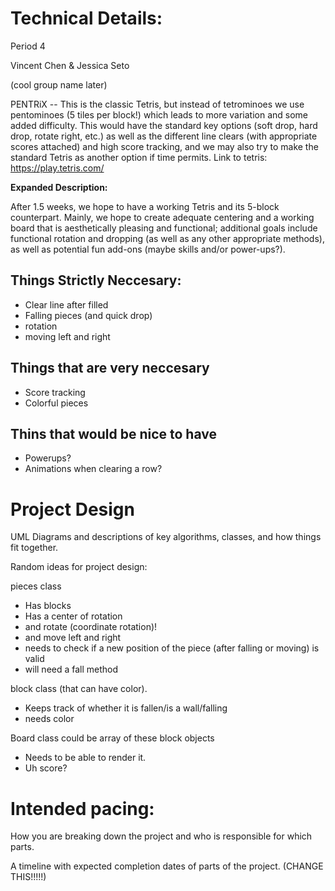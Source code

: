 
# Technical Details:
Period 4

Vincent Chen & Jessica Seto

(cool group name later)

PENTRiX -- This is the classic Tetris, but instead of tetrominoes we use pentominoes (5 tiles per block!) which leads to more variation and some added difficulty. This would have the standard key options (soft drop, hard drop, rotate right, etc.) as well as the different line clears (with appropriate scores attached) and high score tracking, and we may also try to make the standard Tetris as another option if time permits. Link to tetris: https://play.tetris.com/

**Expanded Description:**

After 1.5 weeks, we hope to have a working Tetris and its 5-block counterpart. Mainly, we hope to create adequate centering and a working board that is aesthetically pleasing and functional; additional goals include functional rotation and dropping (as well as any other appropriate methods), as well as potential fun add-ons (maybe skills and/or power-ups?). 

## Things Strictly Neccesary:
- Clear line after filled
- Falling pieces (and quick drop)
- rotation
- moving left and right

 ## Things that are very neccesary
- Score tracking
- Colorful pieces

## Thins that would be nice to have
- Powerups?
- Animations when clearing a row?
 
# Project Design

UML Diagrams and descriptions of key algorithms, classes, and how things fit together.

Random ideas for project design:

pieces class
 - Has blocks
 - Has a center of rotation
 - and rotate (coordinate rotation)!
 - and move left and right
 - needs to check if a new position of the piece (after falling or moving) is valid
 - will need a fall method


block class (that can have color).
 - Keeps track of whether it is fallen/is a wall/falling
 - needs color

Board class could be array of these block objects
- Needs to be able to render it.
- Uh score?
    
# Intended pacing:

How you are breaking down the project and who is responsible for which parts.

A timeline with expected completion dates of parts of the project. (CHANGE THIS!!!!!)

